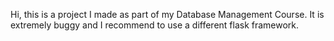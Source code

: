 Hi, this is a project I made as part of my Database Management Course. It is extremely buggy and I recommend to use a different flask framework.
